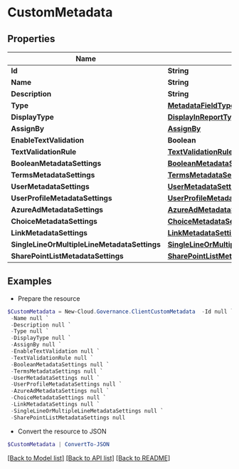 # CustomMetadata
## Properties

Name | Type | Description | Notes
------------ | ------------- | ------------- | -------------
**Id** | **String** |  | [optional] 
**Name** | **String** |  | [optional] 
**Description** | **String** |  | [optional] 
**Type** | [**MetadataFieldType**](MetadataFieldType.md) |  | [optional] 
**DisplayType** | [**DisplayInReportType**](DisplayInReportType.md) |  | [optional] 
**AssignBy** | [**AssignBy**](AssignBy.md) |  | [optional] 
**EnableTextValidation** | **Boolean** |  | [optional] 
**TextValidationRule** | [**TextValidationRuleRef**](TextValidationRuleRef.md) |  | [optional] 
**BooleanMetadataSettings** | [**BooleanMetadataSettings**](BooleanMetadataSettings.md) |  | [optional] 
**TermsMetadataSettings** | [**TermsMetadataSettings**](TermsMetadataSettings.md) |  | [optional] 
**UserMetadataSettings** | [**UserMetadataSettings**](UserMetadataSettings.md) |  | [optional] 
**UserProfileMetadataSettings** | [**UserProfileMetadataSettings**](UserProfileMetadataSettings.md) |  | [optional] 
**AzureAdMetadataSettings** | [**AzureAdMetadataSettings**](AzureAdMetadataSettings.md) |  | [optional] 
**ChoiceMetadataSettings** | [**ChoiceMetadataSettings**](ChoiceMetadataSettings.md) |  | [optional] 
**LinkMetadataSettings** | [**LinkMetadataSettings**](LinkMetadataSettings.md) |  | [optional] 
**SingleLineOrMultipleLineMetadataSettings** | [**SingleLineOrMultipleLineMetadataSettings**](SingleLineOrMultipleLineMetadataSettings.md) |  | [optional] 
**SharePointListMetadataSettings** | [**SharePointListMetadataSettings**](SharePointListMetadataSettings.md) |  | [optional] 

## Examples

- Prepare the resource
```powershell
$CustomMetadata = New-Cloud.Governance.ClientCustomMetadata  -Id null `
 -Name null `
 -Description null `
 -Type null `
 -DisplayType null `
 -AssignBy null `
 -EnableTextValidation null `
 -TextValidationRule null `
 -BooleanMetadataSettings null `
 -TermsMetadataSettings null `
 -UserMetadataSettings null `
 -UserProfileMetadataSettings null `
 -AzureAdMetadataSettings null `
 -ChoiceMetadataSettings null `
 -LinkMetadataSettings null `
 -SingleLineOrMultipleLineMetadataSettings null `
 -SharePointListMetadataSettings null
```

- Convert the resource to JSON
```powershell
$CustomMetadata | ConvertTo-JSON
```

[[Back to Model list]](../README.md#documentation-for-models) [[Back to API list]](../README.md#documentation-for-api-endpoints) [[Back to README]](../README.md)

